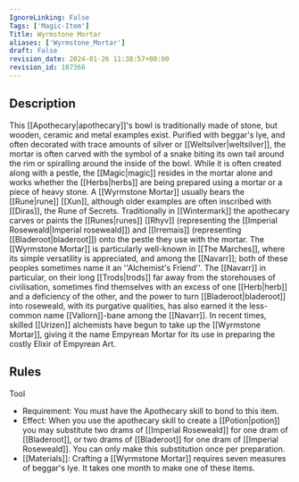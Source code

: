 ```yaml
---
IgnoreLinking: False
Tags: ['Magic-Item']
Title: Wyrmstone Mortar
aliases: ['Wyrmstone_Mortar']
draft: False
revision_date: 2024-01-26 11:38:57+00:00
revision_id: 107366
---
```


## Description
This [[Apothecary|apothecary]]'s bowl is traditionally made of stone, but wooden, ceramic and metal examples exist. Purified with beggar's lye, and often decorated with trace amounts of silver or [[Weltsilver|weltsilver]], the mortar is often carved with the symbol of a snake biting its own tail around the rim or spiralling around the inside of the bowl. While it is often created along with a pestle, the [[Magic|magic]] resides in the mortar alone and works whether the [[Herbs|herbs]] are being prepared using a mortar or a piece of heavy stone.
A [[Wyrmstone Mortar]] usually bears the [[Rune|rune]] [[Xun]], although older examples are often inscribed with [[Diras]], the Rune of Secrets. Traditionally in [[Wintermark]] the apothecary carves or paints the [[Runes|runes]] [[Rhyv]] (representing the [[Imperial Roseweald|Imperial roseweald]]) and [[Irremais]] (representing [[Bladeroot|bladeroot]]) onto the pestle they use with the mortar.
The [[Wyrmstone Mortar]] is particularly well-known in [[The Marches]], where its simple versatility is appreciated, and among the [[Navarr]]; both of these peoples sometimes name it an ''Alchemist's Friend''. The [[Navarr]] in particular, on their long [[Trods|trods]] far away from the storehouses of civilisation, sometimes find themselves with an excess of one [[Herb|herb]] and a deficiency of the other, and the power to turn [[Bladeroot|bladeroot]] into roseweald, with its purgative qualities, has also earned it the less-common name [[Vallorn]]-bane among the [[Navarr]].
In recent times, skilled [[Urizen]] alchemists have begun to take up the [[Wyrmstone Mortar]], giving it the name Empyrean Mortar for its use in preparing the costly Elixir of Empyrean Art.
## Rules
Tool
* Requirement: You must have the Apothecary skill to bond to this item.
* Effect: When you use the apothecary skill to create a [[Potion|potion]] you may substitute two drams of [[Imperial Roseweald]] for one dram of [[Bladeroot]], or two drams of [[Bladeroot]] for one dram of [[Imperial Roseweald]]. You can only make this substitution once per preparation.
* [[Materials]]: Crafting a [[Wyrmstone Mortar]] requires seven measures of beggar's lye. It takes one month to make one of these items.